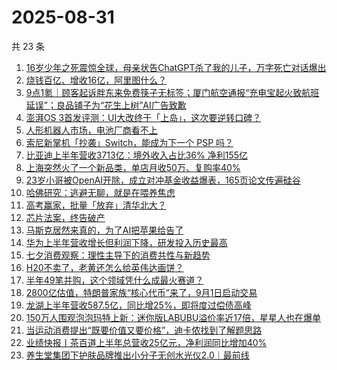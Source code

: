 # 2025-08-31

共 23 条

<!-- BEGIN 36KR -->
<!-- 最后更新时间 2025-08-31 01:06:47 +0800 -->
1. [16岁少年之死震惊全球，母亲状告ChatGPT杀了我的儿子，万字死亡对话爆出](https://36kr.com/p/3444764264043911)
1. [烧钱百亿、增收16亿，阿里图什么？](https://36kr.com/p/3444728357476484)
1. [9点1氪｜顾客起诉胖东来免费筷子无标签；厦门航空通报“充电宝起火致航班延误”；良品铺子为“花生上树”AI广告致歉](https://36kr.com/p/3444608919885189)
1. [澎湃OS 3首发评测：UI大改终于「上岛」，这次要逆转口碑？](https://36kr.com/p/3444790738196866)
1. [人形机器人市场，电池厂商看不上](https://36kr.com/p/3443850016511361)
1. [索尼新掌机「抄袭」Switch，能成为下一个 PSP 吗？](https://36kr.com/p/3444725501465991)
1. [比亚迪上半年营收3713亿：境外收入占比36% 净利155亿](https://36kr.com/p/3444589540071046)
1. [上海突然火了一个新品类，单店月收50万、复购率40%](https://36kr.com/p/3444661109659272)
1. [23岁小哥被OpenAI开除，成立对冲基金收益爆表，165页论文传遍硅谷](https://36kr.com/p/3444824032613768)
1. [哈佛研究：逃避无聊，就是在喂养焦虑](https://36kr.com/p/3444577174476163)
1. [高考赢家，批量「放弃」清华北大？](https://36kr.com/p/3444691594122886)
1. [芯片法案，终告破产](https://36kr.com/p/3444747781019015)
1. [马斯克居然来真的，为了AI把苹果给告了](https://36kr.com/p/3443837264844168)
1. [华为上半年营收增长但利润下降，研发投入历史最高](https://36kr.com/p/3444694317504128)
1. [七夕消费观察：理性主导下的消费共性与新趋势](https://36kr.com/p/3444630699939201)
1. [H20不卖了，老黄还怎么给英伟达画饼？](https://36kr.com/p/3444800865572489)
1. [半年49笔并购，这个领域凭什么成最火赛道？](https://36kr.com/p/3444578974012803)
1. [2800亿估值，特朗普家族“核心代币”来了，9月1日启动交易](https://36kr.com/p/3443857774220928)
1. [龙湖上半年营收587.5亿，同比增25%，即将度过偿债高峰](https://36kr.com/p/3444692722161032)
1. [150万人围观泡泡玛特上新：迷你版LABUBU溢价率近17倍，星星人也在爆单](https://36kr.com/p/3444800287954567)
1. [当运动消费提出“既要价值又要价格”，迪卡侬找到了解题思路](https://36kr.com/p/3443635649091200)
1. [业绩快报丨茶百道上半年总营收25亿元，净利润同比增加40%](https://36kr.com/p/3445063588927106)
1. [养生堂集团下护肤品牌推出小分子无创水光仪2.0｜最前线](https://36kr.com/p/3445035895788935)
<!-- END 36KR -->